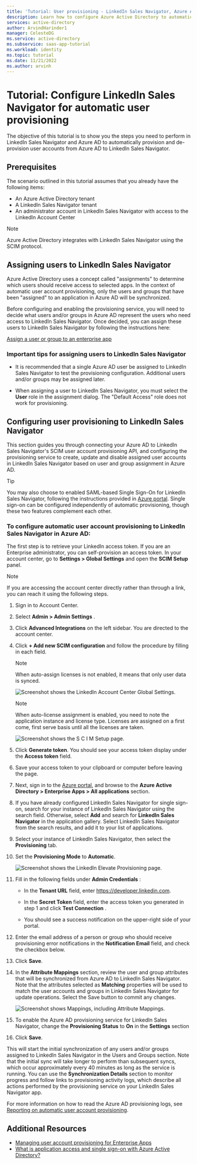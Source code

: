 ```yaml
---
title: 'Tutorial: User provisioning - LinkedIn Sales Navigator, Azure AD'
description: Learn how to configure Azure Active Directory to automatically provision and de-provision user accounts to LinkedIn Sales Navigator.
services: active-directory
author: ArvindHarinder1
manager: CelesteDG
ms.service: active-directory
ms.subservice: saas-app-tutorial
ms.workload: identity
ms.topic: tutorial
ms.date: 11/21/2022
ms.author: arvinh
---
```


# Tutorial: Configure LinkedIn Sales Navigator for automatic user provisioning

The objective of this tutorial is to show you the steps you need to perform in LinkedIn Sales Navigator and Azure AD to automatically provision and de-provision user accounts from Azure AD to LinkedIn Sales Navigator.

## Prerequisites

The scenario outlined in this tutorial assumes that you already have the following items:

* An Azure Active Directory tenant
* A LinkedIn Sales Navigator tenant 
* An administrator account in LinkedIn Sales Navigator with access to the LinkedIn Account Center

> [!NOTE]
> Azure Active Directory integrates with LinkedIn Sales Navigator using the SCIM protocol.

## Assigning users to LinkedIn Sales Navigator

Azure Active Directory uses a concept called "assignments" to determine which users should receive access to selected apps. In the context of automatic user account provisioning, only the users and groups that have been "assigned" to an application in Azure AD will be synchronized.

Before configuring and enabling the provisioning service, you will need to decide what users and/or groups in Azure AD represent the users who need access to LinkedIn Sales Navigator. Once decided, you can assign these users to LinkedIn Sales Navigator by following the instructions here:

[Assign a user or group to an enterprise app](../manage-apps/assign-user-or-group-access-portal.md)

### Important tips for assigning users to LinkedIn Sales Navigator

* It is recommended that a single Azure AD user be assigned to LinkedIn Sales Navigator to test the provisioning configuration. Additional users and/or groups may be assigned later.

* When assigning a user to LinkedIn Sales Navigator, you must select the **User** role in the assignment dialog. The "Default Access" role does not work for provisioning.

## Configuring user provisioning to LinkedIn Sales Navigator

This section guides you through connecting your Azure AD to LinkedIn Sales Navigator's SCIM user account provisioning API, and configuring the provisioning service to create, update and disable assigned user accounts in LinkedIn Sales Navigator based on user and group assignment in Azure AD.

> [!TIP]
> You may also choose to enabled SAML-based Single Sign-On for LinkedIn Sales Navigator, following the instructions provided in [Azure portal](https://portal.azure.com). Single sign-on can be configured independently of automatic provisioning, though these two features complement each other.

### To configure automatic user account provisioning to LinkedIn Sales Navigator in Azure AD:

The first step is to retrieve your LinkedIn access token. If you are an Enterprise administrator, you can self-provision an
    access token. In your account center, go to **Settings &gt; Global Settings** and open the **SCIM Setup** panel.

> [!NOTE]
> If you are accessing the account center directly rather than through a link, you can reach it using the following steps.

1. Sign in to Account Center.

2. Select **Admin &gt; Admin Settings** .

3. Click **Advanced Integrations** on the left sidebar. You are directed to the account center.

4. Click **+ Add new SCIM configuration** and follow the procedure by filling in each field.

    > [!NOTE]
    > When auto-assign licenses is not enabled, it means that only user data is synced.

    ![Screenshot shows the LinkedIn Account Center Global Settings.](./media/linkedinsalesnavigator-provisioning-tutorial/linkedin_1.PNG)

    > [!NOTE]
    > When auto-license assignment is enabled, you need to note the application instance and license type. Licenses are assigned on a first come, first serve basis until all the licenses are taken.

    ![Screenshot shows the S C I M Setup page.](./media/linkedinsalesnavigator-provisioning-tutorial/linkedin_2.PNG)

5. Click **Generate token**. You should see your access token display under the **Access token** field.

6. Save your access token to your clipboard or computer before leaving the page.

7. Next, sign in to the [Azure portal](https://portal.azure.com), and browse to the **Azure Active Directory > Enterprise Apps > All applications**  section.

8. If you have already configured LinkedIn Sales Navigator for single sign-on, search for your instance of LinkedIn Sales Navigator using the search field. Otherwise, select **Add** and search for **LinkedIn Sales Navigator** in the application gallery. Select LinkedIn Sales Navigator from the search results, and add it to your list of applications.

9. Select your instance of LinkedIn Sales Navigator, then select the **Provisioning** tab.

10. Set the **Provisioning Mode** to **Automatic**.

    ![Screenshot shows the LinkedIn Elevate Provisioning page.](./media/linkedinsalesnavigator-provisioning-tutorial/linkedin_3.PNG)

11. Fill in the following fields under **Admin Credentials** :

    * In the **Tenant URL** field, enter https://developer.linkedin.com.

    * In the **Secret Token** field, enter the access token you generated in step 1 and click **Test Connection** .

    * You should see a success notification on the upper-right side of
    your portal.

12. Enter the email address of a person or group who should receive provisioning error notifications in the **Notification Email** field, and check the checkbox below.

13. Click **Save**.

14. In the **Attribute Mappings** section, review the user and group attributes that will be synchronized from Azure AD to LinkedIn Sales Navigator. Note that the attributes selected as **Matching** properties will be used to match the user accounts and groups in LinkedIn Sales Navigator for update operations. Select the Save button to commit any changes.

    ![Screenshot shows Mappings, including Attribute Mappings.](./media/linkedinsalesnavigator-provisioning-tutorial/linkedin_4.PNG)

15. To enable the Azure AD provisioning service for LinkedIn Sales Navigator, change the **Provisioning Status** to **On** in the **Settings** section

16. Click **Save**.

This will start the initial synchronization of any users and/or groups assigned to LinkedIn Sales Navigator in the Users and Groups section. Note that the initial sync will take longer to perform than subsequent syncs, which occur approximately every 40 minutes as long as the service is running. You can use the **Synchronization Details** section to monitor progress and follow links to provisioning activity logs, which describe all actions performed by the provisioning service on your LinkedIn Sales Navigator app.

For more information on how to read the Azure AD provisioning logs, see [Reporting on automatic user account provisioning](../app-provisioning/check-status-user-account-provisioning.md).

## Additional Resources

* [Managing user account provisioning for Enterprise Apps](../app-provisioning/configure-automatic-user-provisioning-portal.md)
* [What is application access and single sign-on with Azure Active Directory?](../manage-apps/what-is-single-sign-on.md)
